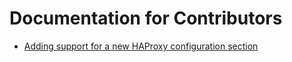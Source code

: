 # Documentation for Contributors

 - [Adding support for a new HAProxy configuration section](add-new-section.md)
